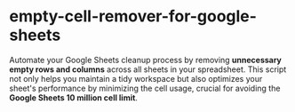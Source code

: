 # empty-cell-remover-for-google-sheets
Automate your Google Sheets cleanup process by removing **unnecessary empty rows and columns** across all sheets in your spreadsheet. This script not only helps you maintain a tidy workspace but also optimizes your sheet's performance by minimizing the cell usage, crucial for avoiding the **Google Sheets 10 million cell limit**.
